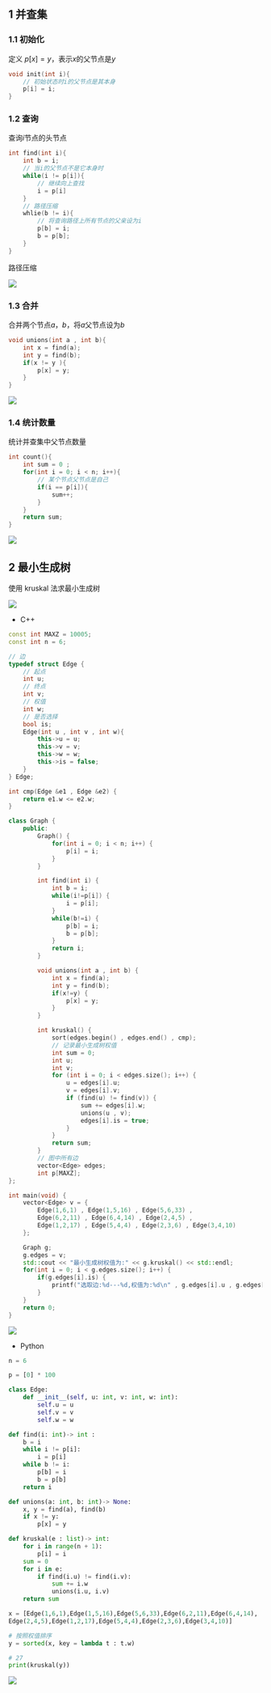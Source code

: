 <!--
 * @Description: 
 * @Version: 1.0
 * @Author: DaLao
 * @Email: dalao_li@163.com
 * @Date: 2021-10-06 13:11:32
 * @LastEditors: dalao
 * @LastEditTime: 2022-04-13 22:32:00
-->

## 1 并查集


### 1.1 初始化

定义 $p[x] = y$，表示$x$的父节点是$y$

```c
void init(int i){
    // 初始状态时i的父节点是其本身
    p[i] = i;
}
```


### 1.2 查询

查询$i$节点的头节点

```c
int find(int i){
    int b = i;
    // 当i的父节点不是它本身时
    while(i != p[i]){
        // 继续向上查找
        i = p[i]
    }
    // 路径压缩
    whlie(b != i){
        // 将查询路径上所有节点的父亲设为i
        p[b] = i;
        b = p[b];
    }
}
```

路径压缩

![](https://cdn.hurra.ltd/img/2022-4-4-0111.svg)


### 1.3 合并

合并两个节点$a$，$b$，将$a$父节点设为$b$

```c
void unions(int a , int b){
    int x = find(a);
    int y = find(b);
    if(x != y ){
        p[x] = y;
    }
}
```

![](https://cdn.hurra.ltd/img/2022-4-5-1330.svg)



### 1.4 统计数量

统计并查集中父节点数量

```c
int count(){
    int sum = 0 ;
    for(int i = 0; i < n; i++){
        // 某个节点父节点是自己
        if(i == p[i]){
            sum++;
        }
    }
    return sum;
}
```

![](https://cdn.hurra.ltd/img/2022-4-5-1335.svg)



## 2 最小生成树

使用 kruskal 法求最小生成树

![](https://cdn.hurra.ltd/img/2022-4-4-0122.svg)
- C++

```c++
const int MAXZ = 10005;
const int n = 6;

// 边
typedef struct Edge {
    // 起点
    int u;
    // 终点
    int v;
    // 权值
    int w;
    // 是否选择
    bool is;
    Edge(int u , int v , int w){
        this->u = u;
        this->v = v;
        this->w = w;
        this->is = false;
    }
} Edge;

int cmp(Edge &e1 , Edge &e2) {
    return e1.w <= e2.w;
}

class Graph {
    public:
        Graph() {
            for(int i = 0; i < n; i++) {
                p[i] = i;
            }
        }

        int find(int i) {
            int b = i;
            while(i!=p[i]) {
                i = p[i];
            }
            while(b!=i) {
                p[b] = i;
                b = p[b];
            }
            return i;
        }

        void unions(int a , int b) {
            int x = find(a);
            int y = find(b);
            if(x!=y) {
                p[x] = y;
            }
        }

        int kruskal() {
            sort(edges.begin() , edges.end() , cmp);
            // 记录最小生成树权值
            int sum = 0;
            int u;
            int v;
            for (int i = 0; i < edges.size(); i++) {
                u = edges[i].u;
                v = edges[i].v;
                if (find(u) != find(v)) {
                    sum += edges[i].w;
                    unions(u , v);
                    edges[i].is = true;
                }
            }
            return sum;
        }
        // 图中所有边
        vector<Edge> edges;
        int p[MAXZ];
};

int main(void) {
    vector<Edge> v = {
        Edge(1,6,1) , Edge(1,5,16) , Edge(5,6,33) , 
        Edge(6,2,11) , Edge(6,4,14) , Edge(2,4,5) , 
        Edge(1,2,17) , Edge(5,4,4) , Edge(2,3,6) , Edge(3,4,10)
    };

    Graph g;
    g.edges = v;
    std::cout << "最小生成树权值为:" << g.kruskal() << std::endl;
    for(int i = 0; i < g.edges.size(); i++) {
        if(g.edges[i].is) {
            printf("选取边:%d---%d,权值为:%d\n" , g.edges[i].u , g.edges[i].v , g.edges[i].w);
        }
    }
    return 0;
}
```

![](https://cdn.hurra.ltd/img/20211115225844.png)

- Python

```py
n = 6

p = [0] * 100

class Edge:
    def __init__(self, u: int, v: int, w: int):
        self.u = u
        self.v = v
        self.w = w

def find(i: int)-> int :
    b = i
    while i != p[i]:
        i = p[i]
    while b != i:
        p[b] = i
        b = p[b]
    return i

def unions(a: int, b: int)-> None:
    x, y = find(a), find(b)
    if x != y:
        p[x] = y

def kruskal(e : list)-> int:
    for i in range(n + 1):
        p[i] = i
    sum = 0
    for i in e:
        if find(i.u) != find(i.v):
            sum += i.w
            unions(i.u, i.v)
    return sum

x = [Edge(1,6,1),Edge(1,5,16),Edge(5,6,33),Edge(6,2,11),Edge(6,4,14),
Edge(2,4,5),Edge(1,2,17),Edge(5,4,4),Edge(2,3,6),Edge(3,4,10)]

# 按照权值排序
y = sorted(x, key = lambda t : t.w)

# 27
print(kruskal(y))
```

![](https://cdn.hurra.ltd/img/2022-4-4-0125.svg)


